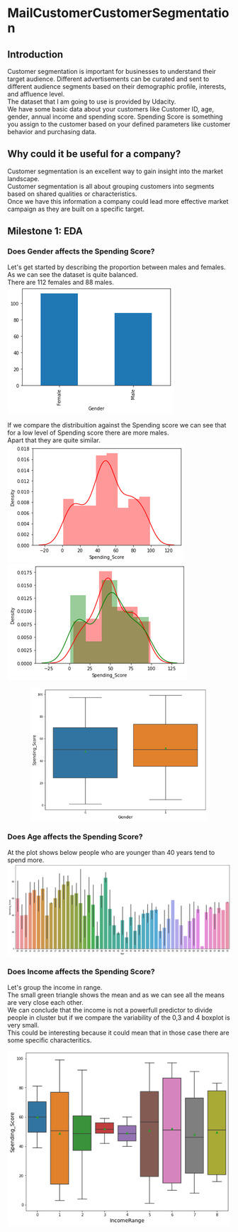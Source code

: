 # MailCustomerCustomerSegmentation

## Introduction
Customer segmentation is important for businesses to understand their target audience. Different advertisements can be curated and sent to different audience segments based on their demographic profile, interests, and affluence level.<br/>
The dataset that I am going to use is provided by Udacity.<br/>
We have some basic data about your customers like Customer ID, age, gender, annual income and spending score.
Spending Score is something you assign to the customer based on your defined parameters like customer behavior and purchasing data.<br/>

## Why could it be useful for a company?
Customer segmentation is an excellent way to gain insight into the market landscape.<br/> 
Customer segmentation is all about grouping customers into segments based on shared qualities or characteristics.<br/>
Once we have this information a company could lead more effective market campaign as they are built on a specific target.

## Milestone 1: EDA

### Does Gender affects the Spending Score?
Let's get started by describing the proportion between males and females.<br/> 
As we can see the dataset is quite balanced.<br/> 
There are 112 females and 88 males.<br/> 
![alt text](https://github.com/alessandroNarcisi96/MailCustomerCustomerSegmentation/blob/master/images/gender_barplot.png)<br/>

If we compare the distribuition against the Spending score we can see that for a low level of Spending score there are more males.<br/> 
Apart that they are quite similar.<br/> 
![alt text](https://github.com/alessandroNarcisi96/MailCustomerCustomerSegmentation/blob/master/images/spendingScore.png)
![alt text](https://github.com/alessandroNarcisi96/MailCustomerCustomerSegmentation/blob/master/images/spendingScore_gender.png)<br/>
<p align="center">
  <img src="https://github.com/alessandroNarcisi96/MailCustomerCustomerSegmentation/blob/master/images/boxplot_gender.png" width="400" height="300" alt="Sublime's custom image"/>
</p>


### Does Age affects the Spending Score?
At the plot shows below people who are younger than 40 years tend to spend more.<br/> 
![alt text](https://github.com/alessandroNarcisi96/MailCustomerCustomerSegmentation/blob/master/images/Age_SpendingScore.png)<br/>

### Does Income affects the Spending Score?
Let's group the income in range.<br/> 
The small green triangle shows the mean and as we can see all the means are very close each other.<br/> 
We can conclude that the income is not a powerfull predictor to divide people in cluster but if we compare the variability of the 0,3 and 4 boxplot is very small.<br/> 
This could be interesting because it could mean that in those case there are some specific characteritics.<br/> 
<p align="center">
  <img src="https://github.com/alessandroNarcisi96/MailCustomerCustomerSegmentation/blob/master/images/IncomeRange.png" alt="Sublime's custom image"/>
</p>
